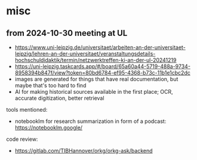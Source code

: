 # misc

## from 2024-10-30 meeting at UL

* https://www.uni-leipzig.de/universitaet/arbeiten-an-der-universitaet-leipzig/lehren-an-der-universitaet/veranstaltungsdetails-hochschuldidaktik/termin/netzwerktreffen-ki-an-der-ul-20241219
* https://uni-leipzig.taskcards.app/#/board/65a60a44-5719-488a-9734-8958394b847f/view?token=80bd6784-ef95-4368-b73c-11b1e1cbc2dc
* images are generated for things that have real documentation, but maybe that's too hard to find
* AI for making historical sources available in the first place; OCR, accurate digitization, better retrieval

tools mentioned:

* notebooklm for research summarization in form of a podcast: https://notebooklm.google/

code review:

* https://gitlab.com/TIBHannover/orkg/orkg-ask/backend


